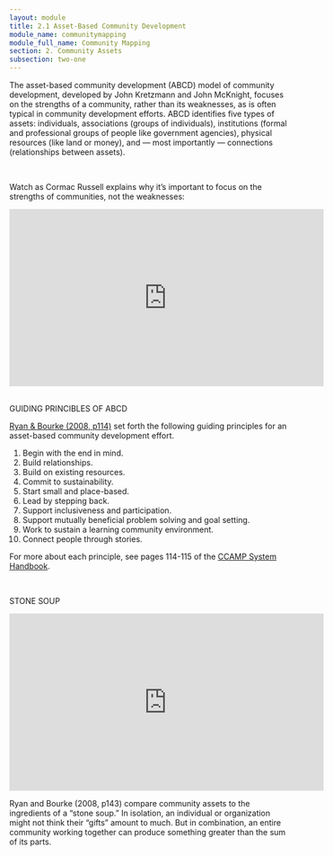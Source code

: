 ```yaml
---
layout: module
title: 2.1 Asset-Based Community Development
module_name: communitymapping
module_full_name: Community Mapping
section: 2. Community Assets
subsection: two-one
---
```


The asset-based community development (ABCD) model of community development,  developed by John Kretzmann and John McKnight, focuses on the strengths of a community, rather than its weaknesses, as is often typical in community development efforts. ABCD identifies five types of assets: individuals, associations (groups of individuals), institutions (formal and professional groups of people like government agencies), physical resources (like land or money), and — most importantly — connections (relationships between assets).  

<br>
<div class="explanatory">
<p>Watch as Cormac Russell explains why it’s important to focus on the strengths of communities, not the weaknesses:</p> 
<iframe width="560" height="315" src="https://www.youtube.com/embed/a5xR4QB1ADw" frameborder="0" allow="autoplay; encrypted-media" allowfullscreen></iframe>
</div>

<br>
<div class="explanatory">
  <p><span class="box-title">GUIDING PRINCIBLES OF ABCD</span></p>
<p><a href="http://www.nurturedevelopment.org/wp-content/uploads/2016/01/Asset-Mapping-CCAMP_System_Handbook.pdf" target="_blank">Ryan & Bourke (2008, p114)</a> set forth the following guiding principles for an asset-based community development effort.</p>
<ol>
<li>Begin with the end in mind.</li>
<li>Build relationships.</li>
<li>Build on existing resources.</li> 
<li>Commit to sustainability.</li>
<li>Start small and place-based.</li>
<li>Lead by stepping back.</li>
<li>Support inclusiveness and participation.</li>
<li>Support mutually beneficial problem solving and goal setting.</li>
<li>Work to sustain a learning community environment.</li>
<li>Connect people through stories.</li>
</ol>
<p>For more about each principle, see pages 114-115 of the <a href="http://www.nurturedevelopment.org/wp-content/uploads/2016/01/Asset-Mapping-CCAMP_System_Handbook.pdf" target="_blank">CCAMP System Handbook</a>.</p>
  </div>
<br>
<div class="explanatory">
  <p><span class="box-title">STONE SOUP</span></p>
<iframe width="560" height="315" src="https://www.youtube.com/embed/2F2X295" frameborder="0" allow="autoplay; encrypted-media" allowfullscreen></iframe>
  <p>Ryan and Bourke (2008, p143) compare community assets to the ingredients of a “stone soup.” In isolation, an individual or organization might not think their “gifts” amount to much. But in combination, an entire community working together can produce something greater than the sum of its parts.</p>
</div>
